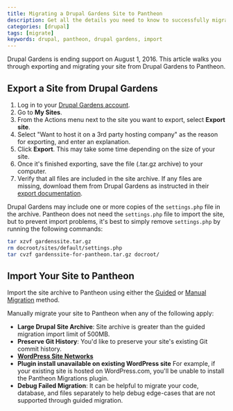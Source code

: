 ```yaml
---
title: Migrating a Drupal Gardens Site to Pantheon
description: Get all the details you need to know to successfully migrate your site away from Drupal Gardens.
categories: [drupal]
tags: [migrate]
keywords: drupal, pantheon, drupal gardens, import
---
```

Drupal Gardens is ending support on August 1, 2016. This article walks you through exporting and migrating your site from Drupal Gardens to Pantheon.

## Export a Site from Drupal Gardens

1. Log in to your [Drupal Gardens account](https://www.drupalgardens.com/user/login).
2. Go to **My Sites**.
3. From the Actions menu next to the site you want to export, select **Export site**.
4. Select "Want to host it on a 3rd party hosting company" as the reason for exporting, and enter an explanation.
5. Click **Export**. This may take some time depending on the size of your site.
6. Once it's finished exporting, save the file (.tar.gz archive) to your computer.
7. Verify that all files are included in the site archive. If any files are missing, download them from Drupal Gardens as instructed in their [export documentation](https://www.drupalgardens.com/documentation/site-export).

Drupal Gardens may include one or more copies of the `settings.php` file in the archive. Pantheon does not need the `settings.php` file to import the site, but to prevent import problems, it's best to simply remove `settings.php` by running the following commands:

```bash
tar xzvf gardenssite.tar.gz
rm docroot/sites/default/settings.php
tar cvzf gardenssite-for-pantheon.tar.gz docroot/
```

## Import Your Site to Pantheon
Import the site archive to Pantheon using either the [Guided](/docs/migrate) or [Manual Migration](/docs/migrate-manual/) method.

Manually migrate your site to Pantheon when any of the following apply:

* **Large Drupal Site Archive**: Site archive is greater than the guided migration import limit of 500MB.
* **Preserve Git History**: You'd like to preserve your site's existing Git commit history.
* **[WordPress Site Networks](/docs/wordpress-site-networks/)**
* **Plugin install unavailable on existing WordPress site** For example, if your existing site is hosted on WordPress.com, you'll be unable to install the Pantheon Migrations plugin.
* **Debug Failed Migration**: It can be helpful to migrate your code, database, and files separately to help debug edge-cases that are not supported through guided migration.

